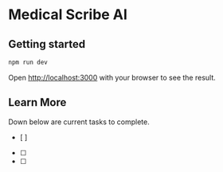 # Medical Scribe AI

## Getting started  

```bash
npm run dev
```
Open [http://localhost:3000](http://localhost:3000) with your browser to see the result.

## Learn More

Down below are current tasks to complete.
- [ ]
- [ ]
- [ ]
